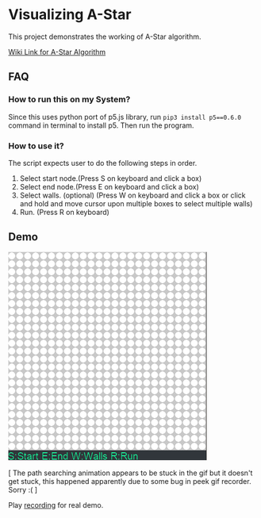 # Visualizing A-Star
This project demonstrates the working of A-Star algorithm.

[Wiki Link for A-Star Algorithm](https://en.wikipedia.org/wiki/A*_search_algorithm)

## FAQ

### How to run this on my System?
Since this uses python port of p5.js library, run `pip3 install p5==0.6.0` command in terminal to install p5.
Then run the program.

### How to use it?
The script expects user to do the following steps in order.
1. Select start node.(Press S on keyboard and click a box)
2. Select end node.(Press E on keyboard and click a box)
3. Select walls. (optional) (Press W on keyboard and click a box or click and hold and move cursor upon multiple boxes to select multiple walls)
4. Run. (Press R on keyboard)

## Demo
![](demo.gif)

[ The path searching animation appears to be stuck in the gif but it doesn't get stuck, this happened apparently due to some bug in peek gif recorder. Sorry :( ]

Play [recording](recording.mp4) for real demo.

